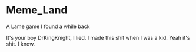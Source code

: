 # Meme_Land
A Lame game I found a while back


It's your boy DrKingKnight, I lied. I made this shit when I was a kid. Yeah it's shit. I know.
